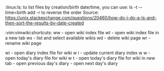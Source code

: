 :linux:ls:
to list files by creation/birth date/time, you can use:
ls -t --time=birth
add -r to reverse the order
Source: https://unix.stackexchange.com/questions/20460/how-do-i-do-a-ls-and-then-sort-the-results-by-date-created

:vim:vimwiki:shortcuts:
<leader> ww - open wiki index file
<leader> wt - open wiki index file in a new tab
<leader> ws - list and select available wikis
<leader> wd - delete wiki page
<leader> wr - rename wiki page

<leader> wi - open diary index file for wiki
<leader> w <leader> i - update current diary index
<leader> w <leader> w - open today's diary file for wiki
<leader> w <leader> t - open today's diary file for wiki in new tab
<C-Up> - open previous day's diary
<C-Down> - open next day's diary
